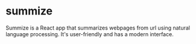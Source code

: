 # summize
Summize is a React app that summarizes webpages from url using natural language processing. It's user-friendly and has a modern interface.
